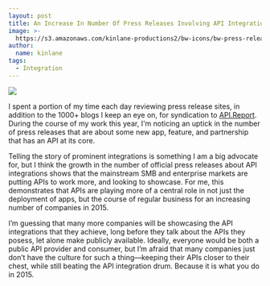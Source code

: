 ```yaml
---
layout: post
title: An Increase In Number Of Press Releases Involving API Integration
image: >-
  https://s3.amazonaws.com/kinlane-productions2/bw-icons/bw-press-release-api.png
author:
  name: kinlane
tags:
  - Integration
---
```

[![](https://s3.amazonaws.com/kinlane-productions2/bw-icons/bw-press-release-api.png)](http://api.report/)

I spent a portion of my time each day reviewing press release sites, in addition to the 1000+ blogs I keep an eye on, for syndication to [API.Report](http://api.report/). During the course of my work this year, I'm noticing an uptick in the number of press releases that are about some new app, feature, and partnership that has an API at its core.

Telling the story of prominent integrations is something I am a big advocate for, but I think the growth in the number of official press releases about API integrations shows that the mainstream SMB and enterprise markets are putting APIs to work more, and looking to showcase. For me, this demonstrates that APIs are playing more of a central role in not just the deployment of apps, but the course of regular business for an increasing number of companies in 2015.

I’m guessing that many more companies will be showcasing the API integrations that they achieve, long before they talk about the APIs they posess, let alone make publicly available. Ideally, everyone would be both a public API provider and consumer, but I’m afraid that many companies just don’t have the culture for such a thing—keeping their APIs closer to their chest, while still beating the API integration drum. Because it is what you do in 2015.